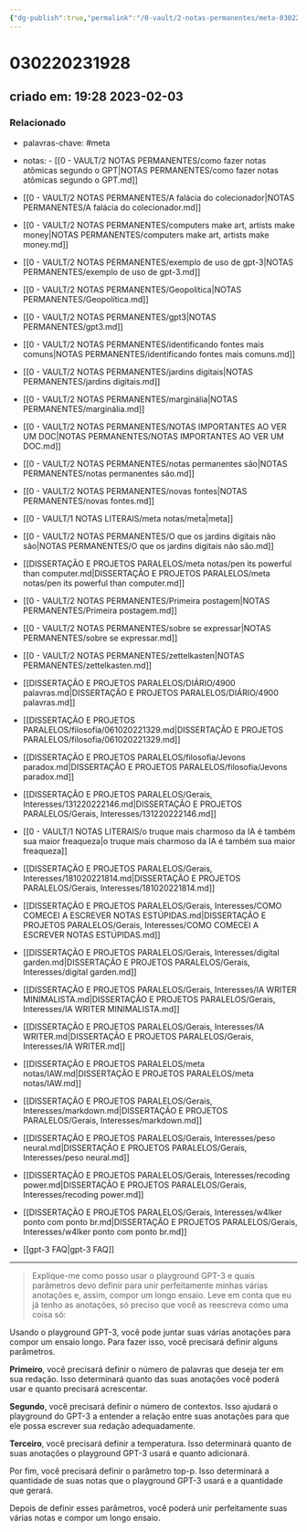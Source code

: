 ```yaml
---
{"dg-publish":true,"permalink":"/0-vault/2-notas-permanentes/meta-030220231928/","tags":["permanente","meta"],"dgHomeLink":true,"dgShowLocalGraph":true,"dgShowFileTree":true,"dgEnableSearch":true}
---
```


# 030220231928

## criado em: 19:28 2023-02-03

### Relacionado

- palavras-chave: #meta
- notas: - [[0 - VAULT/2 NOTAS PERMANENTES/como fazer notas atômicas segundo o GPT\|NOTAS PERMANENTES/como fazer notas atômicas segundo o GPT.md]]
- [[0 - VAULT/2 NOTAS PERMANENTES/A falácia do colecionador\|NOTAS PERMANENTES/A falácia do colecionador.md]]
- [[0 - VAULT/2 NOTAS PERMANENTES/computers make art, artists make money\|NOTAS PERMANENTES/computers make art, artists make money.md]]
- [[0 - VAULT/2 NOTAS PERMANENTES/exemplo de uso de gpt-3\|NOTAS PERMANENTES/exemplo de uso de gpt-3.md]]
- [[0 - VAULT/2 NOTAS PERMANENTES/Geopolítica\|NOTAS PERMANENTES/Geopolítica.md]]
- [[0 - VAULT/2 NOTAS PERMANENTES/gpt3\|NOTAS PERMANENTES/gpt3.md]]
- [[0 - VAULT/2 NOTAS PERMANENTES/identificando fontes mais comuns\|NOTAS PERMANENTES/identificando fontes mais comuns.md]]
- [[0 - VAULT/2 NOTAS PERMANENTES/jardins digitais\|NOTAS PERMANENTES/jardins digitais.md]]
- [[0 - VAULT/2 NOTAS PERMANENTES/marginália\|NOTAS PERMANENTES/marginália.md]]
- [[0 - VAULT/2 NOTAS PERMANENTES/NOTAS IMPORTANTES AO VER UM DOC\|NOTAS PERMANENTES/NOTAS IMPORTANTES AO VER UM DOC.md]]
- [[0 - VAULT/2 NOTAS PERMANENTES/notas permanentes são\|NOTAS PERMANENTES/notas permanentes são.md]]
- [[0 - VAULT/2 NOTAS PERMANENTES/novas fontes\|NOTAS PERMANENTES/novas fontes.md]]
- [[0 - VAULT/1 NOTAS LITERAIS/meta notas/meta\|meta]]
- [[0 - VAULT/2 NOTAS PERMANENTES/O que os jardins digitais não são\|NOTAS PERMANENTES/O que os jardins digitais não são.md]]
- [[DISSERTAÇÃO E PROJETOS PARALELOS/meta notas/pen its powerful than computer.md\|DISSERTAÇÃO E PROJETOS PARALELOS/meta notas/pen its powerful than computer.md]]
- [[0 - VAULT/2 NOTAS PERMANENTES/Primeira postagem\|NOTAS PERMANENTES/Primeira postagem.md]]
- [[0 - VAULT/2 NOTAS PERMANENTES/sobre se expressar\|NOTAS PERMANENTES/sobre se expressar.md]]
- [[0 - VAULT/2 NOTAS PERMANENTES/zettelkasten\|NOTAS PERMANENTES/zettelkasten.md]]
- [[DISSERTAÇÃO E PROJETOS PARALELOS/DIÁRIO/4900 palavras.md\|DISSERTAÇÃO E PROJETOS PARALELOS/DIÁRIO/4900 palavras.md]]
- [[DISSERTAÇÃO E PROJETOS PARALELOS/filosofia/061020221329.md\|DISSERTAÇÃO E PROJETOS PARALELOS/filosofia/061020221329.md]]
- [[DISSERTAÇÃO E PROJETOS PARALELOS/filosofia/Jevons paradox.md\|DISSERTAÇÃO E PROJETOS PARALELOS/filosofia/Jevons paradox.md]]
- [[DISSERTAÇÃO E PROJETOS PARALELOS/Gerais, Interesses/131220222146.md\|DISSERTAÇÃO E PROJETOS PARALELOS/Gerais, Interesses/131220222146.md]]
- [[0 - VAULT/1 NOTAS LITERAIS/o truque mais charmoso da IA é também sua maior freaqueza\|o truque mais charmoso da IA é também sua maior freaqueza]]
- [[DISSERTAÇÃO E PROJETOS PARALELOS/Gerais, Interesses/181020221814.md\|DISSERTAÇÃO E PROJETOS PARALELOS/Gerais, Interesses/181020221814.md]]
- [[DISSERTAÇÃO E PROJETOS PARALELOS/Gerais, Interesses/COMO COMECEI A ESCREVER NOTAS ESTÚPIDAS.md\|DISSERTAÇÃO E PROJETOS PARALELOS/Gerais, Interesses/COMO COMECEI A ESCREVER NOTAS ESTÚPIDAS.md]]
- [[DISSERTAÇÃO E PROJETOS PARALELOS/Gerais, Interesses/digital garden.md\|DISSERTAÇÃO E PROJETOS PARALELOS/Gerais, Interesses/digital garden.md]]
- [[DISSERTAÇÃO E PROJETOS PARALELOS/Gerais, Interesses/IA WRITER MINIMALISTA.md\|DISSERTAÇÃO E PROJETOS PARALELOS/Gerais, Interesses/IA WRITER MINIMALISTA.md]]
- [[DISSERTAÇÃO E PROJETOS PARALELOS/Gerais, Interesses/IA WRITER.md\|DISSERTAÇÃO E PROJETOS PARALELOS/Gerais, Interesses/IA WRITER.md]]
- [[DISSERTAÇÃO E PROJETOS PARALELOS/meta notas/IAW.md\|DISSERTAÇÃO E PROJETOS PARALELOS/meta notas/IAW.md]]
- [[DISSERTAÇÃO E PROJETOS PARALELOS/Gerais, Interesses/markdown.md\|DISSERTAÇÃO E PROJETOS PARALELOS/Gerais, Interesses/markdown.md]]
- [[DISSERTAÇÃO E PROJETOS PARALELOS/Gerais, Interesses/peso neural.md\|DISSERTAÇÃO E PROJETOS PARALELOS/Gerais, Interesses/peso neural.md]]
- [[DISSERTAÇÃO E PROJETOS PARALELOS/Gerais, Interesses/recoding power.md\|DISSERTAÇÃO E PROJETOS PARALELOS/Gerais, Interesses/recoding power.md]]
- [[DISSERTAÇÃO E PROJETOS PARALELOS/Gerais, Interesses/w4lker ponto com ponto br.md\|DISSERTAÇÃO E PROJETOS PARALELOS/Gerais, Interesses/w4lker ponto com ponto br.md]]

- [[gpt-3 FAQ\|gpt-3 FAQ]]
---


>Explique-me como posso usar o playground GPT-3 e quais parâmetros devo definir para unir perfeitamente minhas várias anotações e, assim, compor um longo ensaio. Leve em conta que eu já tenho as anotações, só preciso que você as reescreva como uma coisa só:

Usando o playground GPT-3, você pode juntar suas várias anotações para compor um ensaio longo. Para fazer isso, você precisará definir alguns parâmetros.

**Primeiro**, você precisará definir o número de palavras que deseja ter em sua redação. Isso determinará quanto das suas anotações você poderá usar e quanto precisará acrescentar.

**Segundo**, você precisará definir o número de contextos. Isso ajudará o playground do GPT-3 a entender a relação entre suas anotações para que ele possa escrever sua redação adequadamente.

**Terceiro**, você precisará definir a temperatura. Isso determinará quanto de suas anotações o playground GPT-3 usará e quanto adicionará.

Por fim, você precisará definir o parâmetro top-p. Isso determinará a quantidade de suas notas que o playground GPT-3 usará e a quantidade que gerará.

Depois de definir esses parâmetros, você poderá unir perfeitamente suas várias notas e compor um longo ensaio.
